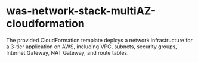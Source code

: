# was-network-stack-multiAZ-cloudformation
The provided CloudFormation template deploys a network infrastructure               for a 3-tier application on AWS, including VPC, subnets, security groups,  Internet Gateway, NAT Gateway, and route tables.
